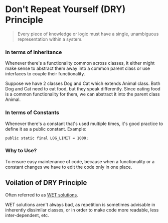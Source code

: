 # Don't Repeat Yourself (DRY) Principle

> Every piece of knowledge or logic must have a single, unambiguous representation within a system.

### In terms of Inheritance
Whenever there's a functionality common across classes, it either might make sense to abstract them away into a common parent class or use interfaces to couple their functionality.

Suppose we have 2 classes Dog and Cat which extends Animal class. Both Dog and Cat need to eat food, but they speak differently. Since eating food is a common functionality for them, we can abstract it into the parent class Animal.

### In terms of Constants
Whenever there's a constant that's used multiple times, it's good practice to define it as a public constant.
Example:
```
public static final LOG_LIMIT = 1000;
```

### Why to Use?
To ensure easy maintenance of code, because when a functionality or a constant changes we have to edit the code only in one place.

## Voilation of DRY Principle
Often referred to as [WET solutions](https://en.wikipedia.org/wiki/Don't_repeat_yourself#DRY_vs_WET_solutions).

WET solutions aren't always bad, as repetition is sometimes advisable in inherently dissimilar classes, or in order to make code more readable, less inter-dependent, etc.

